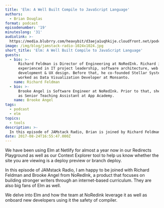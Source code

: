 ```yaml
---
title: 'Elm: A Well Built Compile to JavaScript Language'
authors:
  - Brian Douglas
format: podcast
episodenumber: '19'
minuteslong: '31'
audiolink: >-
  https://media.blubrry.com/heavybit/d3aeja1uqhkije.cloudfront.net/podcasts/jamstack-radio/20170328-jamstack-radio-017.mp3
image: /img/blog/jamstack-radio-1024x1024.jpg
short_title: 'Elm: A Well Built Compile to JavaScript Language'
guests:
  - bio: >-
      Richard Feldman is Director of Engineering at NoRedInk. Richard is
      experienced in IT project leadership, software architecture, web app
      development & UX design. Before that, he co-founded Stellar Systems and
      worked as Data Visualization Developer at Monsanto.
    name: Richard Feldman
  - bio: >-
      Brooke Angel is Software Engineer at NoRedInk. Prior to that, she worked
      as Senior Teaching Assistant at App Academy.
    name: Brooke Angel
tags:
  - podcast
  - elm
topics:
  - tools
description: >-
  In this episode of JAMstack Radio, Brian is joined by Richard Feldman and Brooke Angel from NoRedInk. They delve into Elm, a functional programming language that compiles to JavaScript.
date: 2017-08-24T16:55:47.000Z
---
```

We have been using Elm at Netlify for almost a year now in our Redirects
Playground as well as our Context Explorer tool to help us know whether the
site you are viewing is a deploy preview or branch deploy.

In this episode of JAMstack Radio, I am happy to be joined with Richard
Feldman and Brooke Angel from NoRedInk, a product that focuses on building
stronger writers through an internet-based curriculum. They are also big fans
of Elm as well.

We delve into Elm and how the team at NoRedink leverage it as well as onboard
new developers using it the safety of compiler.
